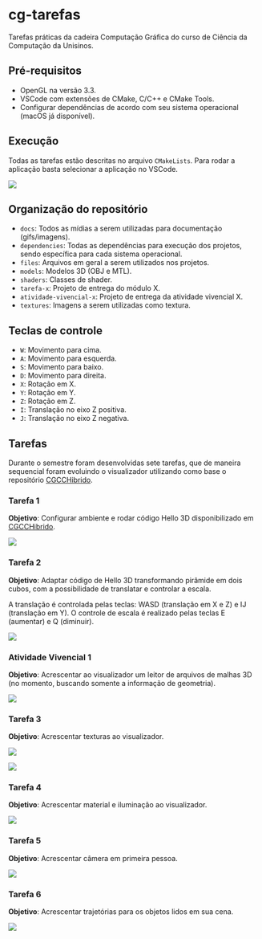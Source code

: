 # cg-tarefas
Tarefas práticas da cadeira Computação Gráfica do curso de Ciência da Computação da Unisinos.

## Pré-requisitos

* OpenGL na versão 3.3.
* VSCode com extensões de CMake, C/C++ e CMake Tools.
* Configurar dependências de acordo com seu sistema operacional (macOS já disponível).

## Execução

Todas as tarefas estão descritas no arquivo `CMakeLists`. Para rodar a aplicação basta selecionar a aplicação no VSCode.

![](docs/vscode.png)

## Organização do repositório

* `docs`: Todos as mídias a serem utilizadas para documentação (gifs/imagens).
* `dependencies`: Todas as dependências para execução dos projetos, sendo específica para cada sistema operacional.
* `files`: Arquivos em geral a serem utilizados nos projetos.
* `models`: Modelos 3D (OBJ e MTL).
* `shaders`: Classes de shader.
* `tarefa-x`: Projeto de entrega do módulo X.
* `atividade-vivencial-x`: Projeto de entrega da atividade vivencial X.
* `textures`: Imagens a serem utilizadas como textura.

## Teclas de controle

* `W`: Movimento para cima.
* `A`: Movimento para esquerda.
* `S`: Movimento para baixo.
* `D`: Movimento para direita.
* `X`: Rotação em X.
* `Y`: Rotação em Y.
* `Z`: Rotação em Z.
* `I`: Translação no eixo Z positiva.
* `J`: Translação no eixo Z negativa.

## Tarefas

Durante o semestre foram desenvolvidas sete tarefas, que de maneira sequencial foram evoluindo o visualizador utilizando como base o repositório [CGCCHibrido](https://github.com/fellowsheep/CGCCHibrido).

### Tarefa 1
**Objetivo**: Configurar ambiente e rodar código Hello 3D disponibilizado em [CGCCHibrido](https://github.com/fellowsheep/CGCCHibrido). 

![](docs/tarefa-1.gif)

### Tarefa 2
**Objetivo**: Adaptar código de Hello 3D transformando pirâmide em dois cubos, com a possibilidade de translatar e controlar a escala. 

A translação é controlada pelas teclas: WASD (translação em X e Z) e IJ (translação em Y).
O controle de escala é realizado pelas teclas E (aumentar) e Q (diminuir).

![](docs/tarefa-2.gif)

### Atividade Vivencial 1
**Objetivo**: Acrescentar ao visualizador um leitor de arquivos de malhas 3D (no momento, buscando somente a informação de geometria).

![](docs/atividade-vivencial-1.gif)

### Tarefa 3
**Objetivo**: Acrescentar texturas ao visualizador. 

![](docs/tarefa-3.gif)

![](docs/tarefa-3-suzanne.gif)

### Tarefa 4
**Objetivo**: Acrescentar material e iluminação ao visualizador. 

![](docs/tarefa-4.gif)

### Tarefa 5
**Objetivo**: Acrescentar câmera em primeira pessoa. 

![](docs/tarefa-5.gif)

### Tarefa 6
**Objetivo**: Acrescentar trajetórias para os objetos lidos em sua cena.

![](docs/tarefa-6.gif)